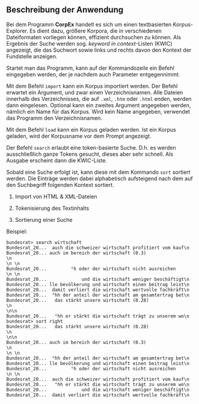 ## Beschreibung der Anwendung

Bei dem Programm **CorpEx** handelt es sich um einen textbasierten Korpus-Explorer. Es dient dazu, größere Korpora, die in verschiedenen Dateiformaten vorliegen können, effizient durchsuchen zu können. Als Ergebnis der Suche werden sog. *keyword in context*-Listen (KWIC) angezeigt, die das Suchwort sowie links und rechts davon den Kontext der Fundstelle anzeigen.

Startet man das Programm, kann auf der Kommandozeile ein Befehl eingegeben werden, der je nachdem auch Parameter entgegennimmt. 

Mit dem Befehl `import` kann ein Korpus importiert werden. Der Befehl erwartet ein Argument, und zwar einen Verzeichnisnamen. Alle Dateien innerhalb des Verzeichnisses, die auf `.xml`, `.htm` oder `.html` enden, werden dann eingelesen. Optional kann ein zweites Argument angegeben werden, nämlich ein Name für das Korpus. Wird kein Name angegeben, verwendet das Programm den Verzeichnisnamen.

Mit dem Befehl `load` kann ein Korpus geladen werden. Ist ein Korpus geladen, wird der Korpusname vor dem Prompt angezeigt. 

Der Befehl `search` erlaubt eine token-basierte Suche. D.h. es werden ausschließlich ganze Tokens gesucht, dieses aber sehr schnell. Als Ausgabe erscheint dann die KWIC-Liste.

Sobald eine Suche erfolgt ist, kann diese mit dem Kommando `sort` sortiert werden. Die Einträge werden dabei alphabetisch aufsteigend nach dem auf den Suchbegriff folgenden Kontext sortiert.

1. Import von HTML & XML-Dateien

2. Tokenisierung des Textinhalts

3. Sortierung einer Suche

Beispiel:

```
bundesrat> search wirtschaft
Bundesrat_20...  auch die schweizer wirtschaft profitiert vom kauf\n
Bundesrat_20... auch im bereich der wirtschaft (0.3)
\n         
\n \n
Bundesrat_20...         °h oder der wirtschaft nicht ausreichen
\n \n
Bundesrat_20...             und die wirtschaft weniger beschäftigt\n
Bundesrat_20... lle bevölkerung und wirtschaft einen beitrag leist\n
Bundesrat_20...  damit verliert die wirtschaft wertvolle fachkräft\n
Bundesrat_20...  °hh der anteil der wirtschaft am gesamtertrag bet\n
Bundesrat_20...   das stärkt unsere wirtschaft (0.28)
\n         
\n\n
Bundesrat_20...   °hh er stärkt die wirtschaft trägt zu unserem wo\n
bundesrat> sort right
Bundesrat_20...   das stärkt unsere wirtschaft (0.28)
\n         
\n\n
Bundesrat_20... auch im bereich der wirtschaft (0.3)
\n         
\n \n
Bundesrat_20...  °hh der anteil der wirtschaft am gesamtertrag bet\n
Bundesrat_20... lle bevölkerung und wirtschaft einen beitrag leist\n
Bundesrat_20...         °h oder der wirtschaft nicht ausreichen
\n \n
Bundesrat_20...  auch die schweizer wirtschaft profitiert vom kauf\n
Bundesrat_20...   °hh er stärkt die wirtschaft trägt zu unserem wo\n
Bundesrat_20...             und die wirtschaft weniger beschäftigt\n
Bundesrat_20...  damit verliert die wirtschaft wertvolle fachkräft\n
```
